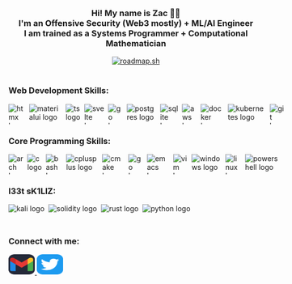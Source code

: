 <br clear="both">

<div align="center">
  <img height="450" src="https://64.media.tumblr.com/13d2c753eed929097cc13bbb1d3e482c/244060921ab77c76-5f/s1280x1920/95aba83fc114f2cac774427ffe15541c65c552e3.gifv" alt=""/>
</div>


<h3 align="center">
Hi! My name is Zac 🥷🏻 <br/>
I'm an Offensive Security (Web3 mostly) + ML/AI Engineer<br/>
I am trained as a Systems Programmer + Computational Mathematician<br/>
</h3>

<div align="center">
  <a href="https://roadmap.sh"><img src="https://roadmap.sh/card/tall/6776e64270129741a8d5066d?variant=dark" alt="roadmap.sh"/></a>
</div>

<br clear="both">

<h3 align="left">
    Web Development Skills:
</h3>

<div align="left" style="display: flex; gap: .5rem">
  <img src="https://skillicons.dev/icons?i=htmx" height="40" alt="htmx logo"  />
  <img src="https://skillicons.dev/icons?i=materialui" height="40" alt="materialui logo"  />
  <img src="https://skillicons.dev/icons?i=ts" height="40" alt="ts logo"  />
  <img src="https://skillicons.dev/icons?i=svelte" height="40" alt="svelte logo"  />
  <img src="https://skillicons.dev/icons?i=go" height="40" alt="go logo"  />
  <img src="https://skillicons.dev/icons?i=postgres" height="40" alt="postgres logo"  />
  <img src="https://skillicons.dev/icons?i=sqlite" height="40" alt="sqlite logo"  />
  <img src="https://skillicons.dev/icons?i=aws" height="40" alt="aws logo"  />
  <img src="https://skillicons.dev/icons?i=docker" height="40" alt="docker logo"  />
  <img src="https://skillicons.dev/icons?i=kubernetes" height="40" alt="kubernetes logo"  />
  <img src="https://skillicons.dev/icons?i=git" height="40" alt="git logo"  />
</div>

<h3 align="left">
   Core Programming Skills:
</h3>

<div align="left" style="display: flex; gap: .5rem">
  <img src="https://skillicons.dev/icons?i=arch" height="40" alt="arch logo"  />
  <img src="https://skillicons.dev/icons?i=c" height="40" alt="c logo"  />
  <img src="https://skillicons.dev/icons?i=bash" height="40" alt="bash logo"  />
  <img src="https://skillicons.dev/icons?i=cpp" height="40" alt="cplusplus logo"  />
  <img src="https://skillicons.dev/icons?i=cmake" height="40" alt="cmake logo"  />
  <img src="https://skillicons.dev/icons?i=go" height="40" alt="go logo"  />
  <img src="https://skillicons.dev/icons?i=emacs" height="40" alt="emacs logo"  />
  <img src="https://skillicons.dev/icons?i=vim" height="40" alt="vim logo"  />
  <img src="https://skillicons.dev/icons?i=windows" height="40" alt="windows logo"  />
  <img src="https://skillicons.dev/icons?i=linux" height="40" alt="linux logo"  />
  <img src="https://skillicons.dev/icons?i=powershell" height="40" alt="powershell logo"  />
</div>

<h3 align="left">
    l33t sK1LlZ:
</h3>


<div align="left" style="display: flex; gap: .5rem">
  <img src="https://skillicons.dev/icons?i=kali" height="40" alt="kali logo"  />
  <img src="https://skillicons.dev/icons?i=solidity" height="40" alt="solidity logo"  />
  <img src="https://skillicons.dev/icons?i=rust" height="40" alt="rust logo"  />
  <img src="https://skillicons.dev/icons?i=py" height="40" alt="python logo"  />
</div>

<h3 align="left">
    Connect with me:
</h3>

<div>
  <a href="mailto:real.nightfallxyz@gmail.com" target="_blank">
    <img src="https://raw.githubusercontent.com/tandpfun/skill-icons/main/icons/Gmail-Dark.svg" width="52" height="40" alt="gmail logo"  />
  </a>
  <a href="https://twitter.com/nightfallxyz_" target="_blank">
    <img src="https://raw.githubusercontent.com/tandpfun/skill-icons/main/icons/Twitter.svg" width="52" height="40" alt="twitter logo"  />
  </a>
</div>
